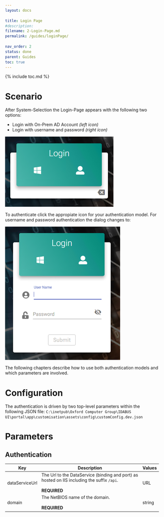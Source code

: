 ```yaml
---
layout: docs

title: Login Page
#description:
filename: 2-Login-Page.md
permalink: /guides/loginPage/

nav_order: 2
status: done 
parent: Guides
toc: true
---
```


{% include toc.md %}


# Scenario

After System-Selection the Login-Page appears with the following two options:
- Login with On-Prem AD Account _(left icon)_
- Login with username and password _(right icon)_

![image.png](/img/image-6a8f4b5f-5eb7-4c1d-8558-c5f185c059da.png)

To authenticate click the appropiate icon for your authentication model. For username and password authentication the dialog changes to:

![image.png](/img/image-ef12a978-b804-4d17-bea9-2e20021df5ec.png)

The following chapters describe how to use both authentication models and which parameters are involved.

# Configuration

The authentication is driven by two top-level parameters within the following JSON file:
`C:\inetpub\Oxford Computer Group\IDABUS UI\portal\app\customisation\assets\config\customConfig.dev.json`

# Parameters
## Authentication

| Key | Description | Values |
|-----|-------------|--------|
| dataServiceUrl| The Url to the DataService (binding and port) as hosted on IIS including the suffix `/api`. <br><br> **REQUIRED** | URL |
| domain | The NetBIOS name of the domain. <br><br> **REQUIRED** | string |
